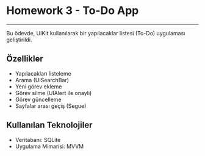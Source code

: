 # Homework 3 - To-Do App

---

Bu ödevde, UIKit kullanılarak bir yapılacaklar listesi (To-Do) uygulaması geliştirildi.


## Özellikler

- Yapılacakları listeleme  
- Arama (UISearchBar)  
- Yeni görev ekleme  
- Görev silme (UIAlert ile onaylı)  
- Görev güncelleme  
- Sayfalar arası geçiş (Segue)


## Kullanılan Teknolojiler

- Veritabanı: SQLite
- Uygulama Mimarisi: MVVM
